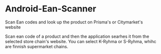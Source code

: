 # Android-Ean-Scanner
Scan Ean codes and look up the product on Prisma's or Citymarket's website

Scan ean code of a product and then the application searhes it from the selected store chain's website. You can select K-Ryhma or S-Ryhma, whihc are finnish supermarket chains.
